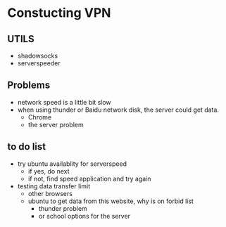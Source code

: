 # Constucting VPN
## UTILS
- shadowsocks
- serverspeeder
## Problems
- network speed is a little bit slow
- when using thunder or Baidu network disk, the server could get data.
    + Chrome
    + the server problem
## to do list
- try ubuntu availablity for serverspeed
    + if yes, do next
    + if not, find speed application and try again
- testing data transfer limit
    + other browsers
    + ubuntu to get data from this website, why is on forbid list
        * thunder problem
        * or school options for the server